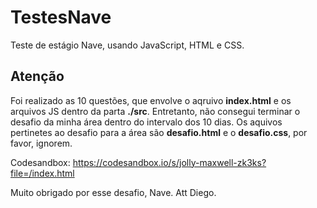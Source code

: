 # TestesNave
Teste de estágio Nave, usando JavaScript, HTML e CSS.
## Atenção
Foi realizado as 10 questões, que envolve o aqruivo **index.html** e os arquivos JS dentro da parta **./src**.
Entretanto, não consegui terminar o desafio da minha área dentro do intervalo dos 10 dias. Os aquivos pertinetes ao desafio para a área são **desafio.html** e o **desafio.css**, por favor, ignorem.

Codesandbox: https://codesandbox.io/s/jolly-maxwell-zk3ks?file=/index.html

Muito obrigado por esse desafio, Nave.
Att Diego.

